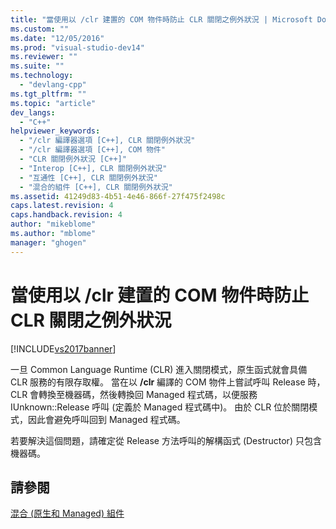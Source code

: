 ```yaml
---
title: "當使用以 /clr 建置的 COM 物件時防止 CLR 關閉之例外狀況 | Microsoft Docs"
ms.custom: ""
ms.date: "12/05/2016"
ms.prod: "visual-studio-dev14"
ms.reviewer: ""
ms.suite: ""
ms.technology: 
  - "devlang-cpp"
ms.tgt_pltfrm: ""
ms.topic: "article"
dev_langs: 
  - "C++"
helpviewer_keywords: 
  - "/clr 編譯器選項 [C++], CLR 關閉例外狀況"
  - "/clr 編譯器選項 [C++], COM 物件"
  - "CLR 關閉例外狀況 [C++]"
  - "Interop [C++], CLR 關閉例外狀況"
  - "互通性 [C++], CLR 關閉例外狀況"
  - "混合的組件 [C++], CLR 關閉例外狀況"
ms.assetid: 41249d83-4b51-4e46-866f-27f475f2498c
caps.latest.revision: 4
caps.handback.revision: 4
author: "mikeblome"
ms.author: "mblome"
manager: "ghogen"
---
```

# 當使用以 /clr 建置的 COM 物件時防止 CLR 關閉之例外狀況
[!INCLUDE[vs2017banner](../assembler/inline/includes/vs2017banner.md)]

一旦 Common Language Runtime \(CLR\) 進入關閉模式，原生函式就會具備 CLR 服務的有限存取權。  當在以 **\/clr** 編譯的 COM 物件上嘗試呼叫 Release 時，CLR 會轉換至機器碼，然後轉換回 Managed 程式碼，以便服務 IUnknown::Release 呼叫 \(定義於 Managed 程式碼中\)。  由於 CLR 位於關閉模式，因此會避免呼叫回到 Managed 程式碼。  
  
 若要解決這個問題，請確定從 Release 方法呼叫的解構函式 \(Destructor\) 只包含機器碼。  
  
## 請參閱  
 [混合 \(原生和 Managed\) 組件](../dotnet/mixed-native-and-managed-assemblies.md)